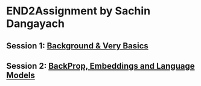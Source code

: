 # END2Assignment by Sachin Dangayach

## Session 1: [Background & Very Basics](https://github.com/SachinDangayach/END2.0/tree/main/Session1)
## Session 2: [BackProp, Embeddings and Language Models](https://github.com/SachinDangayach/END2.0/tree/main/Session2)
